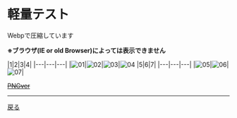 # 軽量テスト

Webpで圧縮しています

 **※ブラウザ(IE or old Browser)によっては表示できません**
 
|1|2|3|4|
|---|---|---|
|![01](webp_img/img_01.webp)|![02](webp_img/img_02.webp)|![03](webp_img/img_03.webp)|![04](webp_img/img_04.webp)
|5|6|7|
|---|---|---|
|![05](webp_img/img_05.webp)|![06](webp_img/img_06.webp)|![07](webp_img/img_07.webp)|


~~[PNGver](https://git.kasumin.tokyo/png/)~~

 - - -
[戻る](https://git.kasumin.tokyo)
